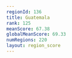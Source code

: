```yaml
---
regionId: 136
title: Guatemala
rank: 125
meanScore: 67.38
globalMeanScore: 69.33
numRegions: 220
layout: region_score
---
```

